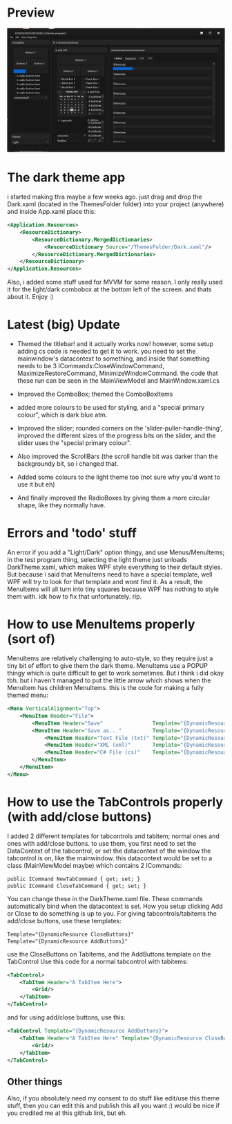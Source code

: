 # Preview
![](latestUpdate4.png)
# The dark theme app
i started making this maybe a few weeks ago. just drag and drop the Dark.xaml (located in the ThemesFolder folder) into your project (anywhere) and inside App.xaml place this:
```xml
<Application.Resources>
    <ResourceDictionary>
        <ResourceDictionary.MergedDictionaries>
            <ResourceDictionary Source="/ThemesFolder/Dark.xaml"/>
        </ResourceDictionary.MergedDictionaries>
    </ResourceDictionary>
</Application.Resources>
```
Also, i added some stuff used for MVVM for some reason. I only really used it for the light/dark combobox at the bottom left of the screen.
and thats about it. Enjoy :)
# Latest (big) Update
- Themed the titlebar! and it actually works now! however, some setup adding cs code is needed to get it to work. you need to set the mainwindow's datacontext to something, and inside that something needs to be 3 ICommands:CloseWindowCommand, MaximizeRestoreCommand, MinimizeWindowCommand. the code that these run can be seen in the MainViewModel and MainWindow.xaml.cs


- Improved the ComboBox; themed the ComboBoxItems
- added more colours to be used for styling, and a "special primary colour", which is dark blue atm.
- Improved the slider; rounded corners on the 'slider-puller-handle-thing', improved the different sizes of the progress bits on the slider, and the slider uses the "special primary colour".
- Also improved the ScrollBars (the scroll handle bit was darker than the backgroundy bit, so i changed that.
- Added some colours to the light theme too (not sure why you'd want to use it but eh)
- And finally improved the RadioBoxes by giving them a more circular shape, like they normally have.
# Errors and 'todo' stuff
An error if you add a "Light/Dark" option thingy, and use Menus/MenuItems; in the test program thing, selecting the light theme just unloads DarkTheme.xaml, which makes WPF style everything to their default styles. But because i said that MenuItems need to have a special template, well WPF will try to look for that template and wont find it. As a result, the MenuItems will all turn into tiny squares because WPF has nothing to style them with. idk how to fix that unfortunately. rip.
# How to use MenuItems properly (sort of)
MenuItems are relatively challenging to auto-style, so they require just a tiny bit of effort to give them the dark theme. MenuItems use a POPUP thingy which is quite difficult to get to work sometimes. But i think i did okay tbh. but i haven't managed to put the little arrow which shows when the MenuItem has children MenuItems.
this is the code for making a fully themed menu:
```xml
<Menu VerticalAlignment="Top">
    <MenuItem Header="File">
        <MenuItem Header="Save"                Template="{DynamicResource DropDownMenuItemTemplate}"/>
        <MenuItem Header="Save as..."          Template="{DynamicResource DropDownMenuItemTemplate}">
            <MenuItem Header="Text File (txt)" Template="{DynamicResource DropDownMenuItemTemplate}"/>
            <MenuItem Header="XML (xml)"       Template="{DynamicResource DropDownMenuItemTemplate}"/>
            <MenuItem Header="C# File (cs)"    Template="{DynamicResource DropDownMenuItemTemplate}"/>
        </MenuItem>
    </MenuItem>
</Menu>
```
# How to use the TabControls properly (with add/close buttons)
I added 2 different templates for tabcontrols and tabitem; normal ones and ones with add/close buttons. to use them, you first need to set the DataContext of the tabcontrol, or set the datacontext of the window the tabcontrol is on, like the mainwindow. this datacontext would be set to a class (MainViewModel maybe) which contains 2 ICommands:
```
public ICommand NewTabCommand { get; set; }
public ICommand CloseTabCommand { get; set; }
```
You can change these in the DarkTheme.xaml file. These commands automatically bind when the datacontext is set. How you setup clicking Add or Close to do something is up to you.
For giving tabcontrols/tabitems the add/close buttons, use these templates:
```
Template="{DynamicResource CloseButtons}" 
Template="{DynamicResource AddButtons}"
```
use the CloseButtons on TabItems, and the AddButtons template on the TabControl
Use this code for a normal tabcontrol with tabitems:
```xml
<TabControl>
    <TabItem Header="A TabItem Here">
        <Grid/>
    </TabItem>
</TabControl>
```
and for using add/close buttons, use this:
```xml
<TabControl Template="{DynamicResource AddButtons}">
    <TabItem Header="A TabItem Here" Template="{DynamicResource CloseButtons}">
        <Grid/>
    </TabItem>
</TabControl>
```
## Other things 
Also, if you absolutely need my consent to do stuff like edit/use this theme stuff, then you can edit this and publish this all you want :) would be nice if you credited me at this github link, but eh.
